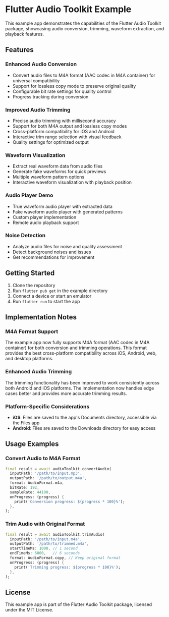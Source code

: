 # Flutter Audio Toolkit Example

This example app demonstrates the capabilities of the Flutter Audio Toolkit package, showcasing audio conversion, trimming, waveform extraction, and playback features.

## Features

### Enhanced Audio Conversion
- Convert audio files to M4A format (AAC codec in M4A container) for universal compatibility
- Support for lossless copy mode to preserve original quality
- Configurable bit rate settings for quality control
- Progress tracking during conversion

### Improved Audio Trimming
- Precise audio trimming with millisecond accuracy
- Support for both M4A output and lossless copy modes
- Cross-platform compatibility for iOS and Android
- Interactive trim range selection with visual feedback
- Quality settings for optimized output

### Waveform Visualization
- Extract real waveform data from audio files
- Generate fake waveforms for quick previews
- Multiple waveform pattern options
- Interactive waveform visualization with playback position

### Audio Player Demo
- True waveform audio player with extracted data
- Fake waveform audio player with generated patterns
- Custom player implementation
- Remote audio playback support

### Noise Detection
- Analyze audio files for noise and quality assessment
- Detect background noises and issues
- Get recommendations for improvement

## Getting Started

1. Clone the repository
2. Run `flutter pub get` in the example directory
3. Connect a device or start an emulator
4. Run `flutter run` to start the app

## Implementation Notes

### M4A Format Support
The example app now fully supports M4A format (AAC codec in M4A container) for both conversion and trimming operations. This format provides the best cross-platform compatibility across iOS, Android, web, and desktop platforms.

### Enhanced Audio Trimming
The trimming functionality has been improved to work consistently across both Android and iOS platforms. The implementation now handles edge cases better and provides more accurate trimming results.

### Platform-Specific Considerations
- **iOS**: Files are saved to the app's Documents directory, accessible via the Files app
- **Android**: Files are saved to the Downloads directory for easy access

## Usage Examples

### Convert Audio to M4A Format
```dart
final result = await audioToolkit.convertAudio(
  inputPath: '/path/to/input.mp3',
  outputPath: '/path/to/output.m4a',
  format: AudioFormat.m4a,
  bitRate: 192,
  sampleRate: 44100,
  onProgress: (progress) {
    print('Conversion progress: ${progress * 100}%');
  },
);
```

### Trim Audio with Original Format
```dart
final result = await audioToolkit.trimAudio(
  inputPath: '/path/to/input.m4a',
  outputPath: '/path/to/trimmed.m4a',
  startTimeMs: 1000, // 1 second
  endTimeMs: 6000,   // 6 seconds
  format: AudioFormat.copy, // Keep original format
  onProgress: (progress) {
    print('Trimming progress: ${progress * 100}%');
  },
);
```

## License

This example app is part of the Flutter Audio Toolkit package, licensed under the MIT License.
